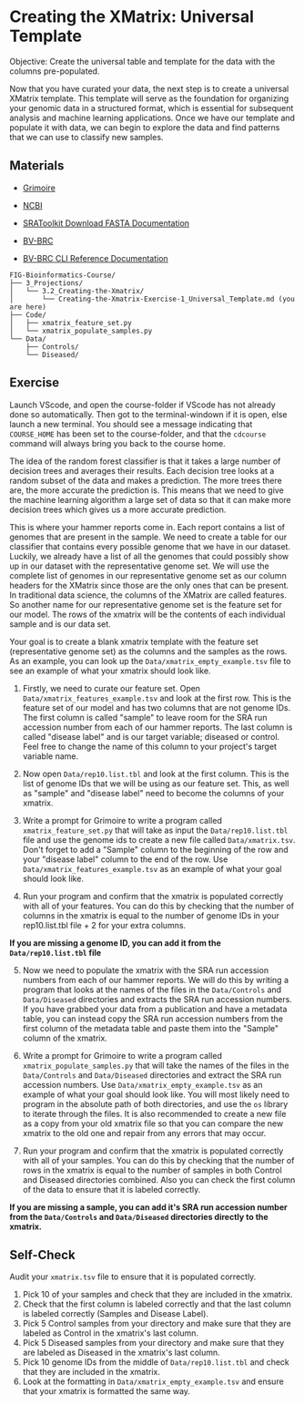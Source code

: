 # Creating the XMatrix: Universal Template

Objective: Create the universal table and template for the data with the columns pre-populated.

Now that you have curated your data, the next step is to create a universal XMatrix template. This template will serve as the foundation for organizing your genomic data in a structured format, which is essential for subsequent analysis and machine learning applications. Once we have our template and populate it with data, we can begin to explore the data and find patterns that we can use to classify new samples.

## Materials

* [Grimoire](https://chat.openai.com/g/g-n7Rs0IK86-grimoire)

* [NCBI](https://www.ncbi.nlm.nih.gov/)

* [SRAToolkit Download FASTA Documentation](https://www.ncbi.nlm.nih.gov/books/NBK242621/)

* [BV-BRC](https://bv-brc.org/)

* [BV-BRC CLI Reference Documentation](https://www.bv-brc.org/docs/cli_tutorial/command_list/index.html)

```
FIG-Bioinformatics-Course/
├── 3_Projections/
│   └── 3.2_Creating-the-Xmatrix/
│       └── Creating-the-Xmatrix-Exercise-1_Universal_Template.md (you are here)
├── Code/
│   ├── xmatrix_feature_set.py
│   └── xmatrix_populate_samples.py
└── Data/
    ├── Controls/
    └── Diseased/
```

## Exercise

Launch VScode, and open the course-folder
if VScode has not already done so automatically.
Then got to the terminal-windown if it is open,
else launch a new terminal.
You should see a message indicating that `COURSE_HOME`
has been set to the course-folder, and that the
`cdcourse` command will always bring you back
to the course home.

The idea of the random forest classifier is that it takes a large number of decision trees and averages their results. Each decision tree looks at a random subset of the data and makes a prediction. The more trees there are, the more accurate the prediction is. This means that we need to give the machine learning algorithm a large set of data so that it can make more decision trees which gives us a more accurate prediction. 

This is where your hammer reports come in. Each report contains a list of genomes that are present in the sample. We need to create a table for our classifier that contains every possible genome that we have in our dataset. Luckily, we already have a list of all the genomes that could possibly show up in our dataset with the representative genome set. We will use the complete list of genomes in our representative genome set as our column headers for the XMatrix since those are the only ones that can be present. In traditional data science, the columns of the XMatrix are called features. So another name for our representative genome set is the feature set for our model.  The rows of the xmatrix will be the contents of each individual sample and is our data set. 

Your goal is to create a blank xmatrix template with the feature set (representative genome set) as the columns and the samples as the rows. As an example, you can look up the `Data/xmatrix_empty_example.tsv` file to see an example of what your xmatrix should look like.

1. Firstly, we need to curate our feature set. Open `Data/xmatrix_features_example.tsv` and look at the first row. This is the feature set of our model and has two columns that are not genome IDs. The first column is called "sample" to leave room for the SRA run accession number from each of our hammer reports. The last column is called "disease label" and is our target variable; diseased or control. Feel free to change the name of this column to your project's target variable name.

2. Now open `Data/rep10.list.tbl` and look at the first column. This is the list of genome IDs that we will be using as our feature set. This, as well as "sample" and "disease label" need to become the columns of your xmatrix. 

3. Write a prompt for Grimoire to write a program called `xmatrix_feature_set.py` that will take as input the `Data/rep10.list.tbl` file and use the genome ids to create a new file called `Data/xmatrix.tsv`. Don't forget to add a "Sample" column to the beginning of the row and your "disease label" column to the end of the row. Use `Data/xmatrix_features_example.tsv` as an example of what your goal should look like. 

4. Run your program and confirm that the xmatrix is populated correctly with all of your features. You can do this by checking that the number of columns in the xmatrix is equal to the number of genome IDs in your rep10.list.tbl file + 2 for your extra columns. 

**If you are missing a genome ID, you can add it from the `Data/rep10.list.tbl` file**

5. Now we need to populate the xmatrix with the SRA run accession numbers from each of our hammer reports. We will do this by writing a program that looks at the names of the files in the `Data/Controls` and `Data/Diseased` directories and extracts the SRA run accession numbers. If you have grabbed your data from a publication and have a metadata table, you can instead copy the SRA run accession numbers from the first column of the metadata table and paste them into the "Sample" column of the xmatrix.

6. Write a prompt for Grimoire to write a program called `xmatrix_populate_samples.py` that will take the names of the files in the `Data/Controls` and `Data/Diseased` directories and extract the SRA run accession numbers. Use `Data/xmatrix_empty_example.tsv` as an example of what your goal should look like. You will most likely need to program in the absolute path of both directories, and use the `os` library to iterate through the files. It is also recommended to create a new file as a copy from your old xmatrix file so that you can compare the new xmatrix to the old one and repair from any errors that may occur.

7. Run your program and confirm that the xmatrix is populated correctly with all of your samples. You can do this by checking that the number of rows in the xmatrix is equal to the number of samples in both Control and Diseased directories combined. Also you can check the first column of the data to ensure that it is labeled correctly.

**If you are missing a sample, you can add it's SRA run accession number from the `Data/Controls` and `Data/Diseased` directories directly to the xmatrix.**

## Self-Check
Audit your `xmatrix.tsv` file to ensure that it is populated correctly. 
1. Pick 10 of your samples and check that they are included in the xmatrix. 
2. Check that the first column is labeled correctly and that the last column is labeled correctly (Samples and Disease Label).
3. Pick 5 Control samples from your directory and make sure that they are labeled as Control in the xmatrix's last column.
4. Pick 5 Diseased samples from your directory and make sure that they are labeled as Diseased in the xmatrix's last column.
5. Pick 10 genome IDs from the middle of `Data/rep10.list.tbl` and check that they are included in the xmatrix.
6. Look at the formatting in `Data/xmatrix_empty_example.tsv` and ensure that your xmatrix is formatted the same way. 





